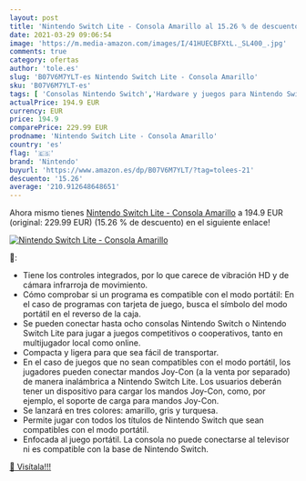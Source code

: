 ```yaml
---
layout: post
title: 'Nintendo Switch Lite - Consola Amarillo al 15.26 % de descuento'
date: 2021-03-29 09:06:54
image: 'https://m.media-amazon.com/images/I/41HUECBFXtL._SL400_.jpg'
comments: true
category: ofertas
author: 'tole.es'
slug: 'B07V6M7YLT-es Nintendo Switch Lite - Consola Amarillo'
sku: 'B07V6M7YLT-es'
tags: [ 'Consolas Nintendo Switch','Hardware y juegos para Nintendo Switch','Videojuegos','nintendo', ]
actualPrice: 194.9 EUR
currency: EUR
price: 194.9
comparePrice: 229.99 EUR
prodname: 'Nintendo Switch Lite - Consola Amarillo'
country: 'es'
flag: '🇪🇸'
brand: 'Nintendo'
buyurl: 'https://www.amazon.es/dp/B07V6M7YLT/?tag=tolees-21'
descuento: '15.26'
average: '210.912648648651'
---
```


Ahora mismo tienes [Nintendo Switch Lite - Consola Amarillo](https://www.amazon.es/dp/B07V6M7YLT/?tag=tolees-21) a 194.9 EUR (original: 229.99 EUR) (15.26 %  de descuento) en el siguiente enlace!

[![Nintendo Switch Lite - Consola Amarillo](https://m.media-amazon.com/images/I/41HUECBFXtL._SL400_.jpg)](https://www.amazon.es/dp/B07V6M7YLT/?tag=tolees-21)

🔎:

- Tiene los controles integrados, por lo que carece de vibración HD y de cámara infrarroja de movimiento.
- Cómo comprobar si un programa es compatible con el modo portátil: En el caso de programas con tarjeta de juego, busca el símbolo del modo portátil en el reverso de la caja.
- Se pueden conectar hasta ocho consolas Nintendo Switch o Nintendo Switch Lite para jugar a juegos competitivos o cooperativos, tanto en multijugador local como online.
- Compacta y ligera para que sea fácil de transportar.
- En el caso de juegos que no sean compatibles con el modo portátil, los jugadores pueden conectar mandos Joy-Con (a la venta por separado) de manera inalámbrica a Nintendo Switch Lite. Los usuarios deberán tener un dispositivo para cargar los mandos Joy-Con, como, por ejemplo, el soporte de carga para mandos Joy-Con.
- Se lanzará en tres colores: amarillo, gris y turquesa.
- Permite jugar con todos los títulos de Nintendo Switch que sean compatibles con el modo portátil.
- Enfocada al juego portátil. La consola no puede conectarse al televisor ni es compatible con la base de Nintendo Switch.

[🛒 Visítala!!!](https://www.amazon.es/dp/B07V6M7YLT/?tag=tolees-21)
